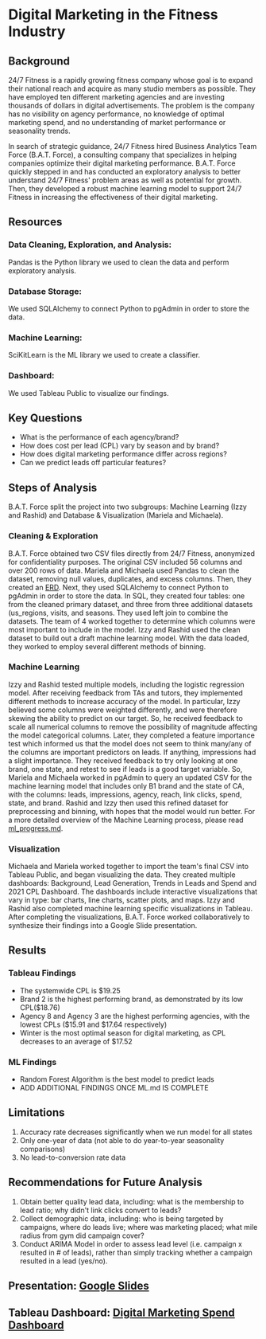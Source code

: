# Digital Marketing in the Fitness Industry

## Background

24/7 Fitness is a rapidly growing fitness company whose goal is to expand their national reach and acquire as many studio members as possible. They have employed ten different marketing agencies and are investing thousands of dollars in digital advertisements. The problem is the company has no visibility on agency performance, no knowledge of optimal marketing spend, and no understanding of market performance or seasonality trends. 

In search of strategic guidance, 24/7 Fitness hired Business Analytics Team Force (B.A.T. Force),  a consulting company that specializes in helping companies optimize their digital marketing performance.  B.A.T. Force quickly stepped in and has conducted an exploratory analysis to better understand 24/7 Fitness' problem areas as well as potential for growth. Then, they developed a robust machine learning model to support 24/7 Fitness in increasing the effectiveness of their digital marketing. 

## Resources

### Data Cleaning, Exploration, and Analysis:
Pandas is the Python library we used to clean the data and perform exploratory analysis.

### Database Storage:
We used SQLAlchemy to connect Python to pgAdmin in order to store the data.
 
### Machine Learning: 
SciKitLearn is the ML library we used to create a classifier.

### Dashboard: 
We used Tableau Public to visualize our findings.

## Key Questions
- What is the performance of each agency/brand?
- How does cost per lead (CPL) vary by season and by brand?
- How does digital marketing performance differ across regions?
- Can we predict leads off particular features?

## Steps of Analysis

B.A.T. Force split the project into two subgroups: Machine Learning (Izzy and Rashid) and Database & Visualization (Mariela and Michaela).

### Cleaning & Exploration
B.A.T. Force obtained two CSV files directly from 24/7 Fitness, anonymized for confidentiality purposes. The original CSV included 56 columns and over 200 rows of data. Mariela and Michaela used Pandas to clean the dataset, removing null values, duplicates, and excess columns. Then, they created an [ERD](https://github.com/marielakinn/Social_media/blob/main/SQL%20Queries%20and%20ERD/ERD%20Table.xlsx).   Next, they used SQLAlchemy to connect Python to pgAdmin in order to store the data. In SQL, they created four tables: one from the cleaned primary dataset, and three from three additional datasets (us_regions, visits, and seasons. They used left join to combine the datasets. The team of 4 worked together to determine which columns were most important to include in the model. Izzy and Rashid used the clean dataset to build out a draft machine learning model. With the data loaded, they worked to employ several different methods of binning. 

### Machine Learning
Izzy and Rashid tested multiple models, including the logistic regression model. After receiving feedback from TAs and tutors, they implemented different methods to increase accuracy of the model. In particular, Izzy believed some columns were weighted differently, and were therefore skewing the ability to predict on our target. So, he received feedback to scale all numerical columns to remove the possibility of magnitude affecting the model categorical columns. Later, they completed a feature importance test which informed us that the model does not seem to think many/any of the columns are important predictors on leads. If anything, impressions had a slight importance. They received feedback to try only looking at one brand, one state, and retest to see if leads is a good target variable. So, Mariela and Michaela worked in pgAdmin to query an updated CSV for the machine learning model that includes only B1 brand and the state of CA, with the columns: leads, impressions, agency, reach, link clicks, spend, state, and brand. Rashid and Izzy then used this refined dataset for preprocessing and binning, with hopes that the model would run better. For a more detailed overview of the Machine Learning process, please read [ml_progress.md](https://github.com/marielakinn/Social_media/blob/main/ml_progress.md).

### Visualization 
Michaela and Mariela worked together to import the team's final CSV into Tableau Public, and began visualizing the data. They created multiple dashboards: Background, Lead Generation, Trends in Leads and Spend and 2021 CPL Dashboard. The dashboards include interactive visualizations that vary in type: bar charts, line charts, scatter plots, and maps. Izzy and Rashid also completed machine learning specific visualizations in Tableau. After completing the visualizations, B.A.T. Force worked collaboratively to synthesize their findings into a Google Slide presentation. 


## Results

### Tableau Findings
- The systemwide CPL is $19.25
- Brand 2 is the highest performing brand, as demonstrated by its low CPL($18.76)
- Agency 8 and Agency 3 are the highest performing agencies, with the lowest CPLs ($15.91 and $17.64 respectively)
- Winter is the most optimal season for digital marketing, as CPL decreases to an average of $17.52

### ML Findings
- Random Forest Algorithm is the best model to predict leads
- ADD ADDITIONAL FINDINGS ONCE ML.md IS COMPLETE

## Limitations
1. Accuracy rate decreases significantly when we run model for all states
2. Only one-year of data (not able to do year-to-year seasonality comparisons)
3. No lead-to-conversion rate data



## Recommendations for Future Analysis 
1. Obtain better quality lead data, including: what is the membership to lead ratio; why didn't link clicks convert to leads?
2. Collect demographic data, including: who is being targeted by campaigns, where do leads live; where was marketing placed; what mile radius from gym did campaign cover?
3. Conduct ARIMA Model in order to assess lead level (i.e. campaign x resulted in # of leads), rather than simply tracking whether a campaign resulted in a lead (yes/no).

## Presentation: [Google Slides](https://docs.google.com/presentation/d/1znRkusDe7-G68lACfZTGBikjaQkrRGYngHLJKc4Vmec/edit#slide=id.p)

## Tableau Dashboard: [Digital Marketing Spend Dashboard](https://public.tableau.com/app/profile/mariela.kinn.terrazas/viz/DigitalMarketingSpend/Background?publish=yes)



